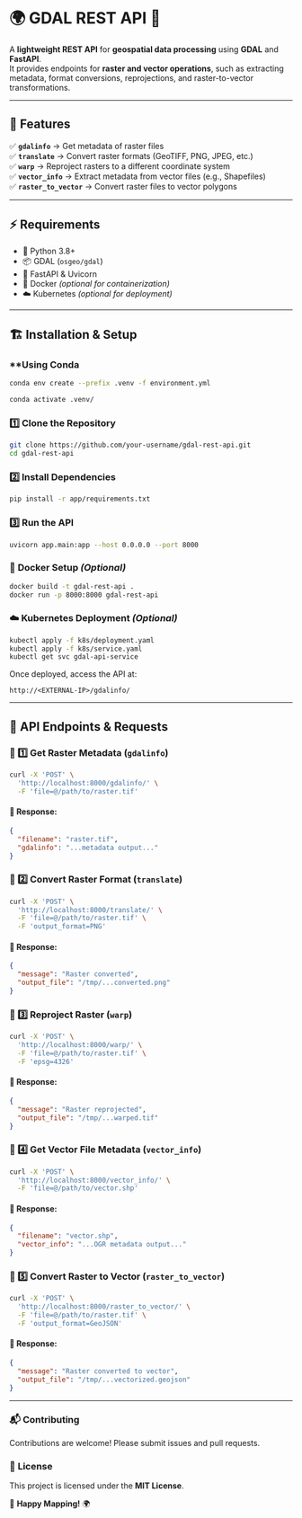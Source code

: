 # 🌍 GDAL REST API 🚀
A **lightweight REST API** for **geospatial data processing** using **GDAL** and **FastAPI**.  
It provides endpoints for **raster and vector operations**, such as extracting metadata, format conversions, reprojections, and raster-to-vector transformations.  

---

## 📌 **Features**
✅ **`gdalinfo`** → Get metadata of raster files  
✅ **`translate`** → Convert raster formats (GeoTIFF, PNG, JPEG, etc.)  
✅ **`warp`** → Reproject rasters to a different coordinate system  
✅ **`vector_info`** → Extract metadata from vector files (e.g., Shapefiles)  
✅ **`raster_to_vector`** → Convert raster files to vector polygons  

---

## ⚡ **Requirements**
- 🐍 Python 3.8+  
- 📦 GDAL (`osgeo/gdal`)  
- 🚀 FastAPI & Uvicorn  
- 🐳 Docker *(optional for containerization)*  
- ☁️ Kubernetes *(optional for deployment)*  

---

## 🏗 **Installation & Setup**

###  **Using Conda
```sh
conda env create --prefix .venv -f environment.yml

conda activate .venv/

```

### 1️⃣ **Clone the Repository**
```sh
git clone https://github.com/your-username/gdal-rest-api.git
cd gdal-rest-api
```

### 2️⃣ **Install Dependencies**
```sh
pip install -r app/requirements.txt
```

### 3️⃣ **Run the API**
```sh
uvicorn app.main:app --host 0.0.0.0 --port 8000
```

### 🐳 **Docker Setup** *(Optional)*
```sh
docker build -t gdal-rest-api .
docker run -p 8000:8000 gdal-rest-api
```

### ☁️ **Kubernetes Deployment** *(Optional)*
```sh
kubectl apply -f k8s/deployment.yaml
kubectl apply -f k8s/service.yaml
kubectl get svc gdal-api-service
```

Once deployed, access the API at:
```
http://<EXTERNAL-IP>/gdalinfo/
```

---

## 📌 **API Endpoints & Requests**

### 🔹 1️⃣ Get Raster Metadata (`gdalinfo`)
```sh
curl -X 'POST' \
  'http://localhost:8000/gdalinfo/' \
  -F 'file=@/path/to/raster.tif'
```
#### 🔹 Response:
```json
{
  "filename": "raster.tif",
  "gdalinfo": "...metadata output..."
}
```

### 🔹 2️⃣ Convert Raster Format (`translate`)
```sh
curl -X 'POST' \
  'http://localhost:8000/translate/' \
  -F 'file=@/path/to/raster.tif' \
  -F 'output_format=PNG'
```
#### 🔹 Response:
```json
{
  "message": "Raster converted",
  "output_file": "/tmp/...converted.png"
}
```

### 🔹 3️⃣ Reproject Raster (`warp`)
```sh
curl -X 'POST' \
  'http://localhost:8000/warp/' \
  -F 'file=@/path/to/raster.tif' \
  -F 'epsg=4326'
```
#### 🔹 Response:
```json
{
  "message": "Raster reprojected",
  "output_file": "/tmp/...warped.tif"
}
```

### 🔹 4️⃣ Get Vector File Metadata (`vector_info`)
```sh
curl -X 'POST' \
  'http://localhost:8000/vector_info/' \
  -F 'file=@/path/to/vector.shp'
```
#### 🔹 Response:
```json
{
  "filename": "vector.shp",
  "vector_info": "...OGR metadata output..."
}
```

### 🔹 5️⃣ Convert Raster to Vector (`raster_to_vector`)
```sh
curl -X 'POST' \
  'http://localhost:8000/raster_to_vector/' \
  -F 'file=@/path/to/raster.tif' \
  -F 'output_format=GeoJSON'
```
#### 🔹 Response:
```json
{
  "message": "Raster converted to vector",
  "output_file": "/tmp/...vectorized.geojson"
}
```

---

### 📬 **Contributing**
Contributions are welcome! Please submit issues and pull requests.

### 📄 **License**
This project is licensed under the **MIT License**.

🚀 **Happy Mapping!** 🌍

